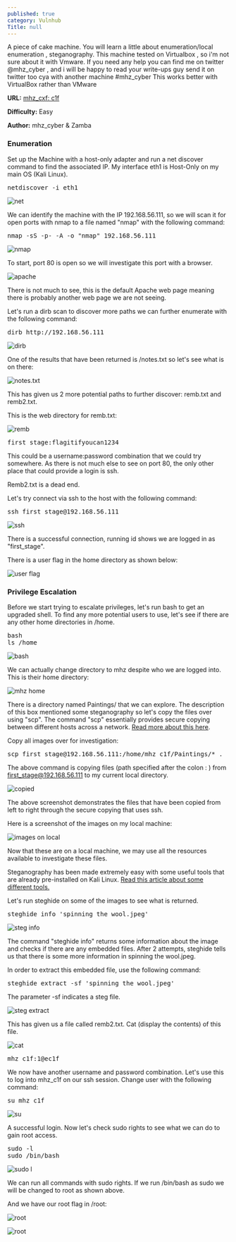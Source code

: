 ```yaml
---
published: true
category: Vulnhub
Title: null
---
```


A piece of cake machine. You will learn a little about enumeration/local enumeration , steganography. This machine tested on Virtualbox , so i'm not sure about it with Vmware. 
If you need any help you can find me on twitter @mhz_cyber , and i will be happy to read your write-ups guy send it on twitter too
cya with another machine #mhz_cyber
This works better with VirtualBox rather than VMware 

**URL:** [mhz_cxf: c1f](https://www.vulnhub.com/entry/mhz_cxf-c1f,471/)

**Difficulty:** Easy

**Author:** mhz_cyber & Zamba

### Enumeration

Set up the Machine with a host-only adapter and run a net discover command to find the associated IP. My interface eth1 is Host-Only on my main OS (Kali Linux).

<pre>netdiscover -i eth1</pre>

![net](https://imgur.com/Gb2G2uZ.png)

We can identify the machine with the IP 192.168.56.111, so we will scan it for open ports with nmap to a file named "nmap" with the following command:

<pre>nmap -sS -p- -A -o "nmap" 192.168.56.111</pre>

![nmap](https://imgur.com/FZx3ZZJ.png)

To start, port 80 is open so we will investigate this port with a browser.

![apache](https://imgur.com/pOVy5uW.png)

There is not much to see, this is the default Apache web page meaning there is probably another web page we are not seeing.

Let's run a dirb scan to discover more paths we can further enumerate with the following command:

<pre>dirb http://192.168.56.111</pre>

![dirb](https://imgur.com/MX3NuxV.png)

One of the results that have been returned is /notes.txt so let's see what is on there:

![notes.txt](https://imgur.com/7iKE70F.png)

This has given us 2 more potential paths to further discover: remb.txt and remb2.txt.

This is the web directory for remb.txt:

![remb](https://imgur.com/EpKhi3q.png)

<pre>first_stage:flagitifyoucan1234</pre>

This could be a username:password combination that we could try somewhere. As there is not much else to see on port 80, the only other place that could provide a login is ssh.

Remb2.txt is a dead end.

Let's try connect via ssh to the host with the following command:

<pre>ssh first_stage@192.168.56.111</pre>

![ssh](https://imgur.com/O0DLuZt.png)

There is a successful connection, running id shows we are logged in as "first_stage". 

There is a user flag in the home directory as shown below:

![user flag](https://imgur.com/wdAUmfG.png)

### Privilege Escalation

Before we start trying to escalate privileges, let's run bash to get an upgraded shell. To find any more potential users to use, let's see if there are any other home directories in /home. 

<pre>bash
ls /home</pre>

![bash](https://imgur.com/rdABCYk.png)

We can actually change directory to mhz despite who we are logged into. This is their home directory:

![mhz home](https://imgur.com/TTQ6E6c.png)

There is a directory named Paintings/ that we can explore. The description of this box mentioned some steganography so let's copy the files over using "scp". The command "scp" essentially provides secure copying between different hosts across a network. [Read more about this here](https://www.computerhope.com/unix/scp.htm).

Copy all images over for investigation:

<pre>scp first_stage@192.168.56.111:/home/mhz_c1f/Paintings/* .</pre>

The above command is copying files (path specified after the colon : ) from first_stage@192.168.56.111 to my current local directory. 

![copied](https://imgur.com/bEnTXeX.png)

The above screenshot demonstrates the files that have been copied from left to right through the secure copying that uses ssh.

Here is a screenshot of the images on my local machine:

![images on local](https://imgur.com/Vp3jzdH.png)

Now that these are on a local machine, we may use all the resources available to investigate these files.

Steganography has been made extremely easy with some useful tools that are already pre-installed on Kali Linux. [Read this article about some different tools.](https://www.yeahhub.com/use-steghide-stegosuite-steganography-tools-kali-linux/)

Let's run steghide on some of the images to see what is returned.

<pre>steghide info 'spinning the wool.jpeg'</pre>

![steg info](https://imgur.com/u4OT49S.png)

The command "steghide info" returns some information about the image and checks if there are any embedded files. After 2 attempts, steghide tells us that there is some more information in spinning the wool.jpeg.

In order to extract this embedded file, use the following command:

<pre>steghide extract -sf 'spinning the wool.jpeg'</pre>

The parameter -sf indicates a steg file.

![steg extract](https://imgur.com/I61wmYT.png)

This has given us a file called remb2.txt. Cat (display the contents) of this file.

![cat](https://imgur.com/I61wmYT.png)

<pre>mhz_c1f:1@ec1f</pre>

We now have another username and password combination. Let's use this to log into mhz_c1f on our ssh session. Change user with the following command:

<pre>su mhz_c1f</pre>

![su](https://imgur.com/SsPnXhS.png)

A successful login. Now let's check sudo rights to see what we can do to gain root access.

<pre>sudo -l
sudo /bin/bash</pre>

![sudo l](https://imgur.com/OGoOtT0.png)

We can run all commands with sudo rights. If we run /bin/bash as sudo we will be changed to root as shown above.

And we have our root flag in /root:

![root](https://i.imgur.com/M6RTlXs.png)



![root](https://imgur.com/M6RTlXs.png)
